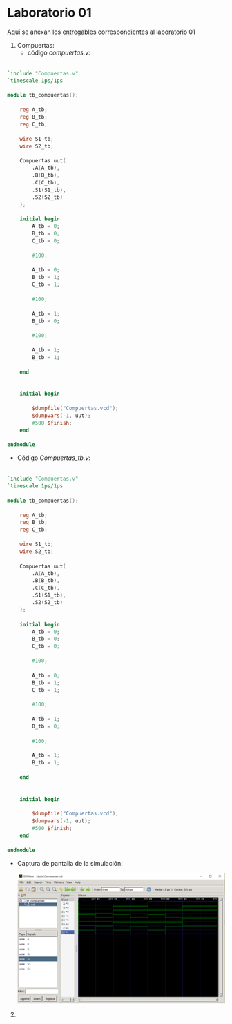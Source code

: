 # **Laboratorio 01**

Aquí se anexan los entregables correspondientes al laboratorio 01

1. Compuertas:
   * código *compuertas.v*:

```verilog

`include "Compuertas.v"
`timescale 1ps/1ps

module tb_compuertas();

    reg A_tb;
    reg B_tb;
    reg C_tb;

    wire S1_tb;
    wire S2_tb;

    Compuertas uut(
        .A(A_tb),
        .B(B_tb),
        .C(C_tb),
        .S1(S1_tb),
        .S2(S2_tb)
    );

    initial begin
        A_tb = 0;
        B_tb = 0;
        C_tb = 0;

        #100;

        A_tb = 0;
        B_tb = 1;
        C_tb = 1;

        #100;

        A_tb = 1;
        B_tb = 0;

        #100;

        A_tb = 1;
        B_tb = 1;

    end


    initial begin

        $dumpfile("Compuertas.vcd");
        $dumpvars(-1, uut);
        #500 $finish;
    end

endmodule

```


   * Código *Compuertas_tb.v*:


```verilog

`include "Compuertas.v"
`timescale 1ps/1ps

module tb_compuertas();

    reg A_tb;
    reg B_tb;
    reg C_tb;

    wire S1_tb;
    wire S2_tb;

    Compuertas uut(
        .A(A_tb),
        .B(B_tb),
        .C(C_tb),
        .S1(S1_tb),
        .S2(S2_tb)
    );

    initial begin
        A_tb = 0;
        B_tb = 0;
        C_tb = 0;

        #100;

        A_tb = 0;
        B_tb = 1;
        C_tb = 1;

        #100;

        A_tb = 1;
        B_tb = 0;

        #100;

        A_tb = 1;
        B_tb = 1;

    end


    initial begin

        $dumpfile("Compuertas.vcd");
        $dumpvars(-1, uut);
        #500 $finish;
    end

endmodule

```

   * Captura de pantalla de la simulación:

     ![Simulación compuertas mediante GTKWave](Lab01/imagenes/image_2024-03-10_231959632.png)





2. 




